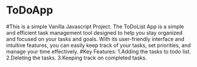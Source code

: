 # ToDoApp
#This is a simple Vanilla Javascript Project. The ToDoList App is a simple and efficient task management tool designed to help you stay organized and focused on your tasks and goals. With its user-friendly interface and intuitive features, you can easily keep track of your tasks, set priorities, and manage your time effectively. #Key Features: 
1.Adding the tasks to todo list. 
2.Deleting the tasks. 
3.Keeping track on completed tasks.
